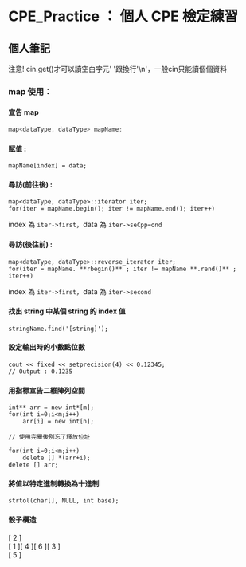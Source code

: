 # CPE_Practice ： 個人 CPE 檢定練習

## 個人筆記

注意! cin.get()才可以讀空白字元' '跟換行'\n'，一般cin只能讀個個資料

### map 使用：
#### 宣告 map
```Cpp
map<dataType, dataType> mapName;
```
#### 賦值 : 
```cpp=
mapName[index] = data;
```
#### 尋訪(前往後) :
```cpp=
map<dataType, dataType>::iterator iter;
for(iter = mapName.begin(); iter != mapName.end(); iter++)
```
index 為 `iter->first`，data 為 `iter->seCpp=ond`
#### 尋訪(後往前) : 
```cpp=
map<dataType, dataType>::reverse_iterator iter;
for(iter = mapName. **rbegin()** ; iter != mapName **.rend()** ; iter++)
```
index 為 `iter->first`，data 為 `iter->second`

#### 找出 string 中某個 string 的 index 值
```cpp=
stringName.find('[string]');
```

#### 設定輸出時的小數點位數
```cpp=
cout << fixed << setprecision(4) << 0.12345;
// Output : 0.1235
```

#### 用指標宣告二維陣列空間
```cpp=
int** arr = new int*[m];
for(int i=0;i<m;i++)
    arr[i] = new int[n];

// 使用完畢後別忘了釋放位址

for(int i=0;i<m;i++)
    delete [] *(arr+i);
delete [] arr;
```

#### 將值以特定進制轉換為十進制
```cpp=
strtol(char[], NULL, int base);
```

#### 骰子構造
[ 2 ]  
[ 1 ][ 4 ][ 6 ][ 3 ]  
[ 5 ]  